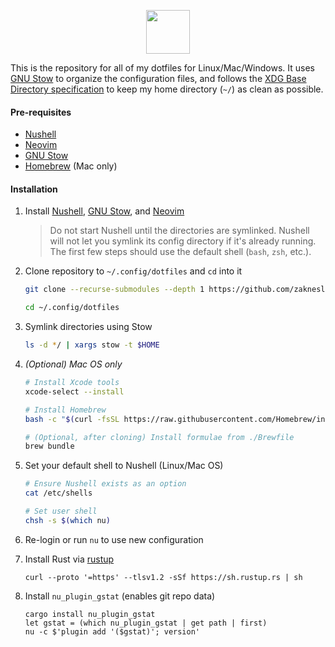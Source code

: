 <p align="center">
  <img height="70px" src="https://user-images.githubusercontent.com/7189795/222496059-5d1dfedb-3a0d-45d1-9b20-b364ab1ba7a5.svg" />
</p>

This is the repository for all of my dotfiles for Linux/Mac/Windows. It uses [GNU Stow](https://www.gnu.org/software/stow) to organize the configuration files, and follows the [XDG Base Directory specification](https://wiki.archlinux.org/index.php/XDG_Base_Directory) to keep my home directory (`~/`) as clean as possible.

#### Pre-requisites

- [Nushell](https://github.com/nushell/nushell?tab=readme-ov-file#installation)
- [Neovim](https://github.com/neovim/neovim)
- [GNU Stow](https://www.gnu.org/software/stow)
- [Homebrew](https://brew.sh) (Mac only)

#### Installation

1. Install [Nushell](https://github.com/nushell/nushell?tab=readme-ov-file#installation), [GNU Stow](https://www.gnu.org/software/stow), and [Neovim](https://github.com/neovim/neovim)

   > Do not start Nushell until the directories are symlinked. Nushell will not let you symlink its config directory if it's already running. The first few steps should use the default shell (`bash`, `zsh`, etc.).

1. Clone repository to `~/.config/dotfiles` and `cd` into it

   ```bash
   git clone --recurse-submodules --depth 1 https://github.com/zaknesler/dotfiles.git ~/.config/dotfiles

   cd ~/.config/dotfiles
   ```

1. Symlink directories using Stow

   ```bash
   ls -d */ | xargs stow -t $HOME
   ```

1. *(Optional) Mac OS only*

   ```bash
   # Install Xcode tools
   xcode-select --install

   # Install Homebrew
   bash -c "$(curl -fsSL https://raw.githubusercontent.com/Homebrew/install/HEAD/install.sh)"

   # (Optional, after cloning) Install formulae from ./Brewfile
   brew bundle
   ```

1. Set your default shell to Nushell (Linux/Mac OS)

   ```bash
   # Ensure Nushell exists as an option
   cat /etc/shells

   # Set user shell
   chsh -s $(which nu)
   ```

1. Re-login or run `nu` to use new configuration

1. Install Rust via [rustup](https://rustup.rs)

   ```nushell
   curl --proto '=https' --tlsv1.2 -sSf https://sh.rustup.rs | sh
   ```

1. Install `nu_plugin_gstat` (enables git repo data)

   ```nushell
   cargo install nu_plugin_gstat
   let gstat = (which nu_plugin_gstat | get path | first)
   nu -c $'plugin add '($gstat)'; version'
   ```
